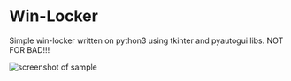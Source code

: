 # Win-Locker
Simple win-locker written on python3 using tkinter and pyautogui libs.
NOT FOR BAD!!!

![screenshot of sample](https://github.com/Allespro/WinLocker/blob/master/main-screen.png)